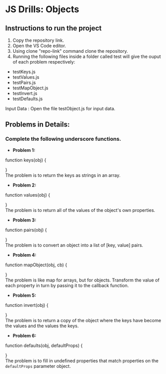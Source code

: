 # JS Drills: Objects
## Instructions to run the project
1. Copy the repository link.
2. Open the VS Code editor.
3. Using clone "repo-link" command clone the repository.
4. Running the following files inside a folder called test will give the ouput of each problem respectively:

* testKeys.js
* testValues.js
* testPairs.js
* testMapObject.js
* testInvert.js
* testDefaults.js

Input Data : Open the file testObject.js for input data.

## Problems in Details:

### Complete the following underscore functions.
* **Problem 1:**

function keys(obj) {<br>
   
}<br>
The problem is to return the keys as strings in an array.
    
* **Problem 2:**

function values(obj) {
    
}<br>
The problem is to return all of the values of the object's own properties.

* **Problem 3:**

function pairs(obj) {

}<br>
The problem is to convert an object into a list of [key, value] pairs.


* **Problem 4:**

function mapObject(obj, cb) {
    

}<br>
The problem is like map for arrays, but for objects. Transform the value of each property in turn by passing it to the callback function.
  


* **Problem 5:**

function invert(obj) {
    
   
}<br>
The problem is to return a copy of the object where the keys have become the values and the values the keys.
* **Problem 6:**

function defaults(obj, defaultProps) {
   
}<br>
The problem is to fill in undefined properties that match properties on the `defaultProps` parameter object.
   



